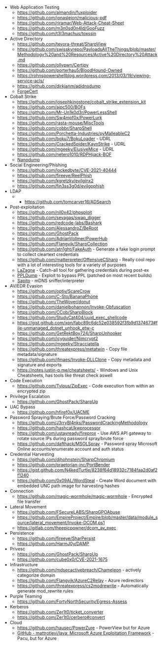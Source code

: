 
- Web Application Testing
	- https://github.com/almandin/fuxploider
	- https://github.com/jonaslejon/malicious-pdf
	- https://github.com/riramar/Web-Attack-Cheat-Sheet
	- https://github.com/m3n0sd0n4ld/GooFuzz
	- https://github.com/t3l3machus/toxssin
- Active Directory
	- https://github.com/tevora-threat/SharpView
	- https://github.com/swisskyrepo/PayloadsAllTheThings/blob/master/Methodology%20and%20Resources/Active%20Directory%20Attack.md
	- https://github.com/ollypwn/Certipy
	- https://github.com/porterhau5/BloodHound-Owned
	- https://rohnspowershellblog.wordpress.com/2013/03/19/viewing-service-acls/
	- https://github.com/dirkjanm/adidnsdump 
	- [ForgeCert](https://github.com/GhostPack/ForgeCert)
- Cobalt Strike
	- https://github.com/josephkingstone/cobalt_strike_extension_kit
	- https://github.com/ajpc500/BOFs
	- https://github.com/Mr-Un1k0d3r/PowerLessShell
	- https://github.com/Sw4mpf0x/PowerLurk
	- https://github.com/rasta-mouse/MiscTools
	- https://github.com/cobbr/SharpShell
	- https://github.com/Porchetta-Industries/pyMalleableC2
	- https://github.com/boku7/BokuLoader - UDRL
	- https://github.com/Cracked5pider/KaynStrike - UDRL
	- https://github.com/mgeeky/ElusiveMice - UDRL
	- https://github.com/netero1010/RDPHijack-BOF
	- [Nanodump](https://github.com/helpsystems/nanodump) 
- Social Engineering/Phishing
	- https://github.com/lockedbyte/CVE-2021-40444
	- https://github.com/fireeye/ReelPhish
	- https://github.com/kgretzky/evilginx2
	- https://github.com/fin3ss3g0d/evilgophish 
- LDAP
	- - https://github.com/tomcarver16/ADSearch
- Post-exploitation
	- https://github.com/nil0x42/phpsploit
	- https://github.com/sevagas/swap_digger
	- https://github.com/redcode-labs/Bashark
	- https://github.com/AlessandroZ/BeRoot
	- https://github.com/GhostPack
	- https://github.com/AdrianVollmer/PowerHub
	- https://github.com/Flangvik/SharpCollection
	- https://github.com/atn1ght/FakeAuth - Generate a fake login prompt to collect cleartext credentials
	- https://github.com/matterpreter/OffensiveCSharp - Really cool repo with a lot of interesting tools for a variety of purposes
	- [LaZagne](https://github.com/AlessandroZ/LaZagne) - Catch-all tool for gathering credentials during post-ex
	- [PPLDump](https://github.com/itm4n/PPLdump) - Exploit to bypass PPL (patched on most recent builds)
	- [Sapito](https://github.com/eldraco/Sapito) - mDNS sniffer/interpreter
- AV/EDR Evasion
	- https://github.com/optiv/ScareCrow
	- https://github.com/C-Sto/BananaPhone
	- https://github.com/TheWover/donut
	- https://github.com/danielbohannon/Invoke-Obfuscation
	- https://github.com/CCob/SharpBlock
	- https://github.com/StudyCat404/uuid_exec_shellcode
	- https://gist.github.com/xpn/fabc89c6dc52e038592f3fb9d1374673#file-unmanaged_dotnet_unhook_etw-c
	- https://github.com/GetRektBoy724/SharpUnhooker
	- https://github.com/icyguider/Nimcrypt2
	- https://github.com/mgeeky/Stracciatella
	- https://github.com/threatexpress/metatwin - Copy file metadata/signature
	- https://github.com/jfmaes/Invoke-DLLClone - Copy metadata and signature and exports
	- https://notes.justin-p.me/cheatsheets/ - Windows and Unix Cheatsheets, has tools like threat check aswell
- Code Execution
	- https://github.com/Tylous/ZipExec - Code execution from within an encrypted zip
- Privilege Escalation
	- https://github.com/GhostPack/SharpUp
- UAC Bypass
	- https://github.com/hfiref0x/UACME
- Password Spraying/Brute Force/Password Cracking
	- https://github.com/J3rryBl4nks/PasswordCrackingMethodology
	- https://github.com/hashcat/kwprocessor
	- https://github.com/ustayready/fireprox - Use AWS API gateway to rotate source IPs during password spray/brute force
	- https://github.com/dafthack/MSOLSpray - Password spray Microsoft Online accounts/enumerate account and auth status
- Credential Harvesting
	- https://github.com/djhohnstein/SharpChromium
	- https://github.com/praetorian-inc/PortBender
	- https://gist.github.com/N4kedTurtle/8238f64d18932c7184faa2d0af2f1240
	- https://github.com/0x09AL/WordSteal - Create Word document with embedded UNC path image for harvesting hashes
- Connection
	- https://github.com/magic-wormhole/magic-wormhole - Encrypted file transfer
- Lateral Movement
	- https://github.com/FSecureLABS/SharpGPOAbuse
	- https://github.com/EmpireProject/Empire/blob/master/data/module_source/lateral_movement/Invoke-DCOM.ps1
	- https://gitlab.com/theepicpowner/dcom_av_exec
- Persistence
	- https://github.com/fireeye/SharPersist
	- https://github.com/HarmJ0y/DAMP
- Privesc
	- https://github.com/GhostPack/SharpUp
	- https://github.com/cube0x0/CVE-2021-1675
- Infrastructure
	- https://github.com/mdsecactivebreach/Chameleon - actively categorize domain
	- https://github.com/Flangvik/AzureC2Relay - Azure redirectors 
	- https://github.com/threatexpress/cs2modrewrite - Automatically generate mod_rewrite rules
- Purple Teaming
	- https://github.com/FortyNorthSecurity/Egress-Assess
- Kerberos
	- https://github.com/Zer1t0/ticket_converter
	- https://github.com/Zer1t0/cerbero#convert
- Cloud
	- https://github.com/hausec/PowerZure - PowerView but for Azure
	- [GitHub - mattrotlevi/lava: Microsoft Azure Exploitation Framework](https://github.com/mattrotlevi/lava) - Pacu, but for Azure
